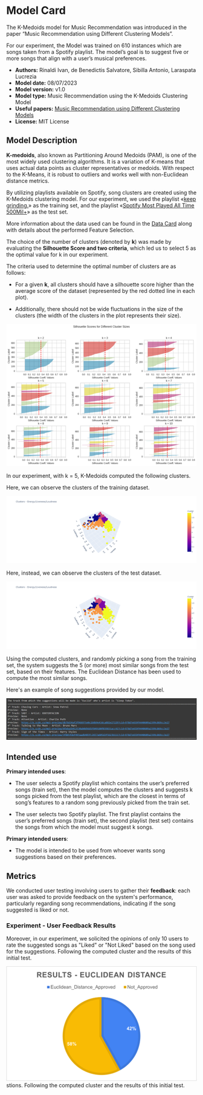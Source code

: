 # Model Card

The K-Medoids model for Music Recommendation was introduced in the paper “Music Recommendation using Different Clustering Models”.

For our experiment, the Model was trained on 610 instances which are songs taken from a Spotify playlist. The model’s goal is to suggest five or more songs that align with a user’s musical preferences.

- **Authors:** Rinaldi Ivan, de Benedictis Salvatore, Sibilla Antonio, Laraspata Lucrezia
- **Model date:** 08/07/2023
- **Model version:** v1.0
- **Model type:** Music Recommendation using the K-Medoids Clustering Model
- **Useful papers:** [Music Recommendation using Different Clustering Models](https://unibari-my.sharepoint.com/:b:/g/personal/i_rinaldi4_studenti_uniba_it/EbaQjVz8KL9ClaJCLRMkJokB_fJo5hgBttinp57gU1IzIw?e=wZnMPdf)
- **License:** MIT License

## Model Description

**K-medoids**, also known as Partitioning Around Medoids (PAM), is one of the most widely used clustering algorithms. It is a variation of K-means that uses actual data points as cluster representatives or medoids. With respect to the K-Means, it is robust to outliers and works well with non-Euclidean distance metrics.

By utilizing playlists available on Spotify, song clusters are created using the K-Medoids clustering model.
For our experiment, we used the playlist «[keep grinding.](https://open.spotify.com/playlist/3fSsw9Mp5Mi2DDiweZggtP?si=151ba94cd4ca4cbb)» as the training set, and the playlist «[Spotify Most Played All Time 500Mil+](https://open.spotify.com/playlist/2YRe7HRKNRvXdJBp9nXFza#:~:text=Blinding%20Lights%20by%20The%20Weekend,at%20least%20500%20million%20streams.URL)» as the test set.

More information about the data used can be found in the [Data Card](../data/README.md) along with details about the performed Feature Selection.

The choice of the number of clusters (denoted by **k**) was made by evaluating the **Silhouette Score and two criteria**, which led us to select 5 as the optimal value for k in our experiment.

The criteria used to determine the optimal number of clusters are as follows:

- For a given **k**, all clusters should have a silhouette score higher than the average score of the dataset (represented by the red dotted line in each plot).

- Additionally, there should not be wide fluctuations in the size of the clusters (the width of the clusters in the plot represents their size).

![plot](/figures/silhouetteVisualizer.png?raw=true)

In our experiment, with k = 5, K-Medoids computed the following clusters.

Here, we can observe the clusters of the training dataset.

![plot](/figures/TrainSet_Clusters_3D.png?raw=true)

Here, instead, we can observe the clusters of the test dataset.

![plot](/figures/TestSet_Clusters_3D.png?raw=true)

Using the computed clusters, and randomly picking a song from the training set, the system suggests the 5 (or more) most similar songs from the test set, based on their features. The Euclidean Distance has been used to compute the most similar songs.

Here's an example of song suggestions provided by our model.

![plot](/figures/euclidean_distance_suggestions.png?raw=true)

## Intended use

**Primary intended uses**:

- The user selects a Spotify playlist which contains the user’s preferred songs (train set), then the model computes the clusters and suggests k songs picked from the test playlist, which are the closest in terms of song’s features to a random song previously picked from the train set.

- The user selects two Spotify playlist. The first playlist contains the user’s preferred songs (train set), the second playlist (test set) contains the songs from which the model must suggest k songs.

**Primary intended users**:

- The model is intended to be used from whoever wants song suggestions based on their preferences.

## Metrics

We conducted user testing involving users to gather their **feedback**: each user was asked to provide feedback on the system's performance, particularly regarding song recommendations, indicating if the song suggested is liked or not.

### Experiment - User Feedback Results

Moreover, in our experiment, we solicited the opinions of only 10 users to rate the suggested songs as "Liked" or "Not Liked" based on the song used for the suggestions. Following the computed cluster and the results of this initial test.

![plot](/figures/euclideanDistanceResults.png?raw=true)
stions. Following the computed cluster and the results of this initial test.
